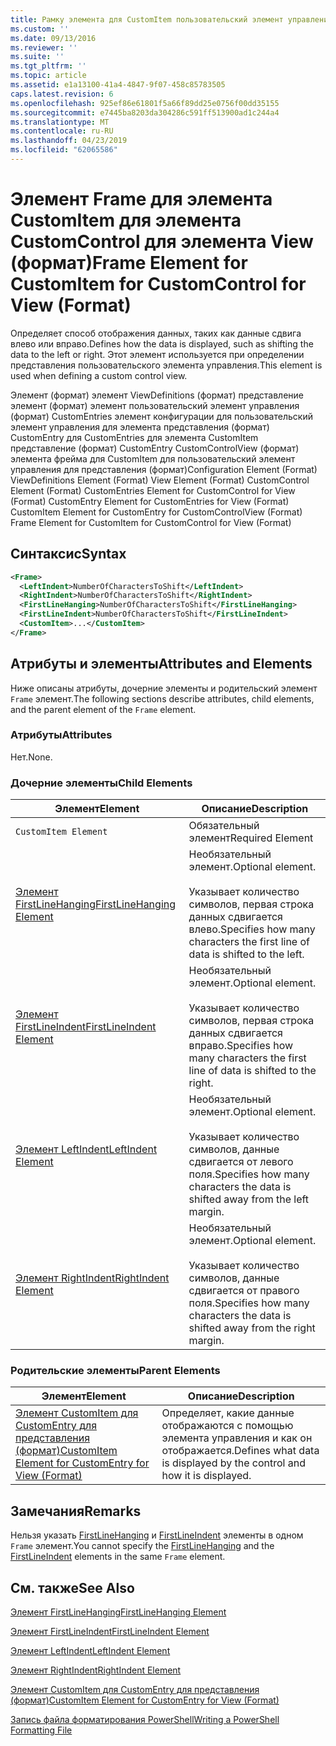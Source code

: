 ```yaml
---
title: Рамку элемента для CustomItem пользовательский элемент управления для представления (формат) | Документация Майкрософт
ms.custom: ''
ms.date: 09/13/2016
ms.reviewer: ''
ms.suite: ''
ms.tgt_pltfrm: ''
ms.topic: article
ms.assetid: e1a13100-41a4-4847-9f07-458c85783505
caps.latest.revision: 6
ms.openlocfilehash: 925ef86e61801f5a66f89dd25e0756f00dd35155
ms.sourcegitcommit: e7445ba8203da304286c591ff513900ad1c244a4
ms.translationtype: MT
ms.contentlocale: ru-RU
ms.lasthandoff: 04/23/2019
ms.locfileid: "62065586"
---
```

# <a name="frame-element-for-customitem-for-customcontrol-for-view-format"></a><span data-ttu-id="eaf20-102">Элемент Frame для элемента CustomItem для элемента CustomControl для элемента View (формат)</span><span class="sxs-lookup"><span data-stu-id="eaf20-102">Frame Element for CustomItem for CustomControl for View (Format)</span></span>

<span data-ttu-id="eaf20-103">Определяет способ отображения данных, таких как данные сдвига влево или вправо.</span><span class="sxs-lookup"><span data-stu-id="eaf20-103">Defines how the data is displayed, such as shifting the data to the left or right.</span></span> <span data-ttu-id="eaf20-104">Этот элемент используется при определении представления пользовательского элемента управления.</span><span class="sxs-lookup"><span data-stu-id="eaf20-104">This element is used when defining a custom control view.</span></span>

<span data-ttu-id="eaf20-105">Элемент (формат) элемент ViewDefinitions (формат) представление элемент (формат) элемент пользовательский элемент управления (формат) CustomEntries элемент конфигурации для пользовательский элемент управления для элемента представления (формат) CustomEntry для CustomEntries для элемента CustomItem представление (формат) CustomEntry CustomControlView (формат) элемента фрейма для CustomItem для пользовательский элемент управления для представления (формат)</span><span class="sxs-lookup"><span data-stu-id="eaf20-105">Configuration Element (Format) ViewDefinitions Element (Format) View Element (Format) CustomControl Element (Format) CustomEntries Element for CustomControl for View (Format) CustomEntry Element for CustomEntries for View (Format) CustomItem Element for CustomEntry for CustomControlView (Format) Frame Element for CustomItem for CustomControl for View (Format)</span></span>

## <a name="syntax"></a><span data-ttu-id="eaf20-106">Синтаксис</span><span class="sxs-lookup"><span data-stu-id="eaf20-106">Syntax</span></span>

```xml
<Frame>
  <LeftIndent>NumberOfCharactersToShift</LeftIndent>
  <RightIndent>NumberOfCharactersToShift</RightIndent>
  <FirstLineHanging>NumberOfCharactersToShift</FirstLineHanging>
  <FirstLineIndent>NumberOfCharactersToShift</FirstLineIndent>
  <CustomItem>...</CustomItem>
</Frame>
```

## <a name="attributes-and-elements"></a><span data-ttu-id="eaf20-107">Атрибуты и элементы</span><span class="sxs-lookup"><span data-stu-id="eaf20-107">Attributes and Elements</span></span>

<span data-ttu-id="eaf20-108">Ниже описаны атрибуты, дочерние элементы и родительский элемент `Frame` элемент.</span><span class="sxs-lookup"><span data-stu-id="eaf20-108">The following sections describe attributes, child elements, and the parent element of the `Frame` element.</span></span>

### <a name="attributes"></a><span data-ttu-id="eaf20-109">Атрибуты</span><span class="sxs-lookup"><span data-stu-id="eaf20-109">Attributes</span></span>

<span data-ttu-id="eaf20-110">Нет.</span><span class="sxs-lookup"><span data-stu-id="eaf20-110">None.</span></span>

### <a name="child-elements"></a><span data-ttu-id="eaf20-111">Дочерние элементы</span><span class="sxs-lookup"><span data-stu-id="eaf20-111">Child Elements</span></span>

|<span data-ttu-id="eaf20-112">Элемент</span><span class="sxs-lookup"><span data-stu-id="eaf20-112">Element</span></span>|<span data-ttu-id="eaf20-113">Описание</span><span class="sxs-lookup"><span data-stu-id="eaf20-113">Description</span></span>|
|-------------|-----------------|
|`CustomItem Element`|<span data-ttu-id="eaf20-114">Обязательный элемент</span><span class="sxs-lookup"><span data-stu-id="eaf20-114">Required Element</span></span>|
|[<span data-ttu-id="eaf20-115">Элемент FirstLineHanging</span><span class="sxs-lookup"><span data-stu-id="eaf20-115">FirstLineHanging Element</span></span>](./firstlinehanging-element-for-frame-for-customcontrol-for-view-format.md)|<span data-ttu-id="eaf20-116">Необязательный элемент.</span><span class="sxs-lookup"><span data-stu-id="eaf20-116">Optional element.</span></span><br /><br /> <span data-ttu-id="eaf20-117">Указывает количество символов, первая строка данных сдвигается влево.</span><span class="sxs-lookup"><span data-stu-id="eaf20-117">Specifies how many characters the first line of data is shifted to the left.</span></span>|
|[<span data-ttu-id="eaf20-118">Элемент FirstLineIndent</span><span class="sxs-lookup"><span data-stu-id="eaf20-118">FirstLineIndent Element</span></span>](./firstlineindent-element-for-frame-for-customcontrol-for-view-format.md)|<span data-ttu-id="eaf20-119">Необязательный элемент.</span><span class="sxs-lookup"><span data-stu-id="eaf20-119">Optional element.</span></span><br /><br /> <span data-ttu-id="eaf20-120">Указывает количество символов, первая строка данных сдвигается вправо.</span><span class="sxs-lookup"><span data-stu-id="eaf20-120">Specifies how many characters the first line of data is shifted to the right.</span></span>|
|[<span data-ttu-id="eaf20-121">Элемент LeftIndent</span><span class="sxs-lookup"><span data-stu-id="eaf20-121">LeftIndent Element</span></span>](./leftindent-element-for-frame-for-customcontrol-for-view-format.md)|<span data-ttu-id="eaf20-122">Необязательный элемент.</span><span class="sxs-lookup"><span data-stu-id="eaf20-122">Optional element.</span></span><br /><br /> <span data-ttu-id="eaf20-123">Указывает количество символов, данные сдвигается от левого поля.</span><span class="sxs-lookup"><span data-stu-id="eaf20-123">Specifies how many characters the data is shifted away from the left margin.</span></span>|
|[<span data-ttu-id="eaf20-124">Элемент RightIndent</span><span class="sxs-lookup"><span data-stu-id="eaf20-124">RightIndent Element</span></span>](./rightindent-element-for-frame-for-customcontrol-for-view-format.md)|<span data-ttu-id="eaf20-125">Необязательный элемент.</span><span class="sxs-lookup"><span data-stu-id="eaf20-125">Optional element.</span></span><br /><br /> <span data-ttu-id="eaf20-126">Указывает количество символов, данные сдвигается от правого поля.</span><span class="sxs-lookup"><span data-stu-id="eaf20-126">Specifies how many characters the data is shifted away from the right margin.</span></span>|

### <a name="parent-elements"></a><span data-ttu-id="eaf20-127">Родительские элементы</span><span class="sxs-lookup"><span data-stu-id="eaf20-127">Parent Elements</span></span>

|<span data-ttu-id="eaf20-128">Элемент</span><span class="sxs-lookup"><span data-stu-id="eaf20-128">Element</span></span>|<span data-ttu-id="eaf20-129">Описание</span><span class="sxs-lookup"><span data-stu-id="eaf20-129">Description</span></span>|
|-------------|-----------------|
|[<span data-ttu-id="eaf20-130">Элемент CustomItem для CustomEntry для представления (формат)</span><span class="sxs-lookup"><span data-stu-id="eaf20-130">CustomItem Element for CustomEntry for View (Format)</span></span>](./customitem-element-for-customentry-for-customcontrol-for-view-format.md)|<span data-ttu-id="eaf20-131">Определяет, какие данные отображаются с помощью элемента управления и как он отображается.</span><span class="sxs-lookup"><span data-stu-id="eaf20-131">Defines what data is displayed by the control and how it is displayed.</span></span>|

## <a name="remarks"></a><span data-ttu-id="eaf20-132">Замечания</span><span class="sxs-lookup"><span data-stu-id="eaf20-132">Remarks</span></span>

<span data-ttu-id="eaf20-133">Нельзя указать [FirstLineHanging](./firstlinehanging-element-for-frame-for-customcontrol-for-view-format.md) и [FirstLineIndent](./firstlineindent-element-for-frame-for-customcontrol-for-view-format.md) элементы в одном `Frame` элемент.</span><span class="sxs-lookup"><span data-stu-id="eaf20-133">You cannot specify the [FirstLineHanging](./firstlinehanging-element-for-frame-for-customcontrol-for-view-format.md) and the [FirstLineIndent](./firstlineindent-element-for-frame-for-customcontrol-for-view-format.md) elements in the same `Frame` element.</span></span>

## <a name="see-also"></a><span data-ttu-id="eaf20-134">См. также</span><span class="sxs-lookup"><span data-stu-id="eaf20-134">See Also</span></span>

[<span data-ttu-id="eaf20-135">Элемент FirstLineHanging</span><span class="sxs-lookup"><span data-stu-id="eaf20-135">FirstLineHanging Element</span></span>](./firstlinehanging-element-for-frame-for-customcontrol-for-view-format.md)

[<span data-ttu-id="eaf20-136">Элемент FirstLineIndent</span><span class="sxs-lookup"><span data-stu-id="eaf20-136">FirstLineIndent Element</span></span>](./firstlineindent-element-for-frame-for-customcontrol-for-view-format.md)

[<span data-ttu-id="eaf20-137">Элемент LeftIndent</span><span class="sxs-lookup"><span data-stu-id="eaf20-137">LeftIndent Element</span></span>](./leftindent-element-for-frame-for-customcontrol-for-view-format.md)

[<span data-ttu-id="eaf20-138">Элемент RightIndent</span><span class="sxs-lookup"><span data-stu-id="eaf20-138">RightIndent Element</span></span>](./rightindent-element-for-frame-for-customcontrol-for-view-format.md)

[<span data-ttu-id="eaf20-139">Элемент CustomItem для CustomEntry для представления (формат)</span><span class="sxs-lookup"><span data-stu-id="eaf20-139">CustomItem Element for CustomEntry for View (Format)</span></span>](./customitem-element-for-customentry-for-customcontrol-for-view-format.md)

[<span data-ttu-id="eaf20-140">Запись файла форматирования PowerShell</span><span class="sxs-lookup"><span data-stu-id="eaf20-140">Writing a PowerShell Formatting File</span></span>](./writing-a-powershell-formatting-file.md)
